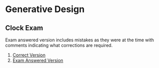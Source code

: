 # Generative Design

## Clock Exam

Exam answered version includes mistakes as they were at the time with comments indicating what corrections are required.

1. [Correct Version](CorrectVersion)
2. [Exam Answered Version](ExamAnsweredVersion)
